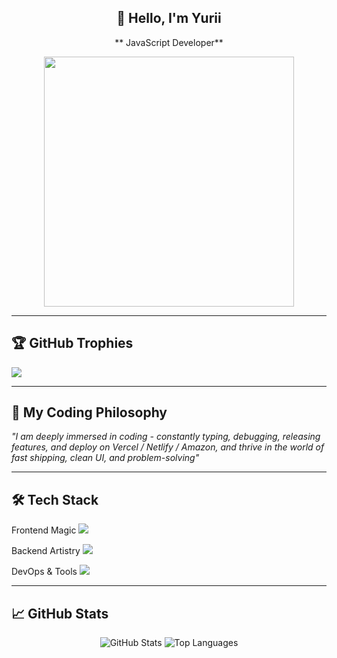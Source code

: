 
<div align="center">
  
## 👋 Hello, I'm Yurii

** JavaScript Developer**

<img src="https://media.giphy.com/media/L1R1tvI9svkIWwpVYr/giphy.gif" width="400"/>

</div>

---

## 🏆 GitHub Trophies
![](https://github-profile-trophy.vercel.app/?username=Gianguyen1234&theme=radical&no-frame=true&no-bg=true&margin-w=4)

---

## 🔮 My Coding Philosophy

*"I am deeply immersed in coding - constantly typing, debugging, releasing features, and deploy on Vercel / Netlify / Amazon, and thrive in the world of fast shipping, clean UI, and problem-solving"*

---

## 🛠️ Tech Stack

Frontend Magic
<span>
  <img src="https://skillicons.dev/icons?i=html,css,react,nextjs,typescript,tailwind,bootstrap,materialui" />
</span>

Backend Artistry
<span>
  <img src="https://skillicons.dev/icons?i=nodejs,express,fastapi,mongodb,mysql,postgres, php, supabase, firebase, restful api, graphql" />
</span>

DevOps & Tools
<span>
  <img src="https://skillicons.dev/icons?i=git,ubuntu,docker,aws,githubactions" />
</span>

---

## 📈 GitHub Stats

<div align="center">
  
![GitHub Stats](https://github-readme-stats.vercel.app/api?username=Gianguyen1234&show_icons=true&theme=radical&hide_border=true&include_all_commits=true&count_private=true) ![Top Languages](https://github-readme-stats.vercel.app/api/top-langs/?username=Gianguyen1234&layout=compact&theme=radical&hide_border=true&langs_count=8)

</div>
